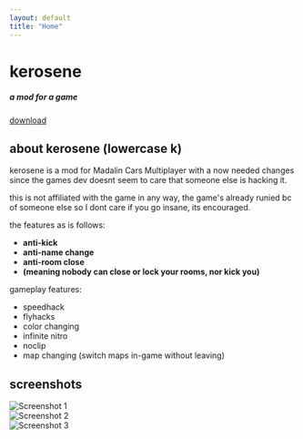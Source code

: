 ```yaml
---
layout: default
title: "Home"
---
```

<div class="container">
    <div class="section">
        <h1 class="header center red-text text-lighten-3">kerosene</h1>
        <div class="row center">
            <h5 class="header col s12 light">a mod for a game</h5>
        </div>
        <div class="row center">
            <a href="example.com" class="btn-large waves-effect waves-light purple lighten-2 rounded-btn">download</a>
        </div>
    </div>
    <div class="section">
        <h2 class="header center blue-text text-darken-2">about kerosene (lowercase k)</h2>
        <p class="flow-text center">kerosene is a mod for Madalin Cars Multiplayer with a now needed changes since the games dev doesnt seem to care that someone else is hacking it.</p>
        <p class="flow-text center">this is not affiliated with the game in any way, the game's already runied bc of someone else so I dont care if you go insane, its encouraged.</p>
        <p class="flow-text center">the features as is follows:</p>
        <ul class="flow-text center">
            <li><b>anti-kick</b></li>
            <li><b>anti-name change</b></li>
            <li><b>anti-room close</b></li>
            <li><b>(meaning nobody can close or lock your rooms, nor kick you)</b></li>
        </ul>
        <p class="flow-text center">gameplay features:</p>
        <ul class="flow-text center">
            <li>speedhack</li>
            <li>flyhacks</li>
            <li>color changing</li>
            <li>infinite nitro</li>
            <li>noclip</li>
            <li>map changing (switch maps in-game without leaving)</li>
        </ul>
    <div class="section">
        <h2 class="header center green-text text-darken-2">screenshots</h2>
        <div class="row">
            <div class="col s12 m6 l4">
                <img src="screenshot1.jpg" alt="Screenshot 1" class="responsive-img materialboxed">
            </div>
            <div class="col s12 m6 l4">
                <img src="screenshot2.jpg" alt="Screenshot 2" class="responsive-img materialboxed">
            </div>
            <div class="col s12 m6 l4">
                <img src="screenshot3.jpg" alt="Screenshot 3" class="responsive-img materialboxed">
            </div>
        </div>
    </div>
</div>
